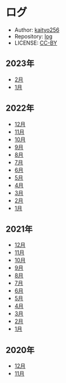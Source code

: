 # ログ

* Author: [kaityo256](https://github.com/kaityo256)
* Repository: [log](https://github.com/kaityo256/log)
* LICENSE: [CC-BY](https://github.com/kaityo256/log/blob/main/LICENSE)

## 2023年

* [2月](d202302.md)
* [1月](d202301.md)

## 2022年

* [12月](d202212.md)
* [11月](d202211.md)
* [10月](d202210.md)
* [9月](d202209.md)
* [8月](d202208.md)
* [7月](d202207.md)
* [6月](d202206.md)
* [5月](d202205.md)
* [4月](d202204.md)
* [3月](d202203.md)
* [2月](d202202.md)
* [1月](d202201.md)

## 2021年

* [12月](d202112.md)
* [11月](d202111.md)
* [10月](d202110.md)
* [9月](d202109.md)
* [8月](d202108.md)
* [7月](d202107.md)
* [6月](d202106.md)
* [5月](d202105.md)
* [4月](d202104.md)
* [3月](d202103.md)
* [2月](d202102.md)
* [1月](d202101.md)

## 2020年

* [12月](d202012.md)
* [11月](d202011.md)
